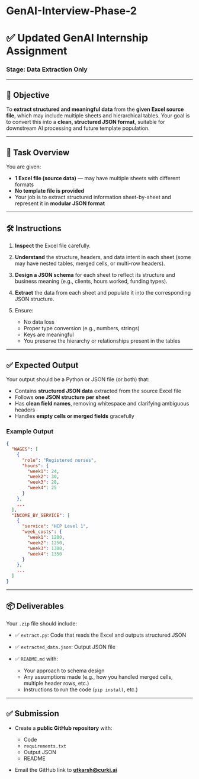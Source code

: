 # GenAI-Interview-Phase-2

# ✅ **Updated GenAI Internship Assignment**

### **Stage: Data Extraction Only**

---

## 📌 Objective

To **extract structured and meaningful data** from the **given Excel source file**, which may include multiple sheets and hierarchical tables. Your goal is to convert this into a **clean, structured JSON format**, suitable for downstream AI processing and future template population.

---

## 🧠 Task Overview

You are given:

* **1 Excel file (source data)** — may have multiple sheets with different formats
* **No template file is provided**
* Your job is to extract structured information sheet-by-sheet and represent it in **modular JSON format**

---

## 🛠️ Instructions

1. **Inspect** the Excel file carefully.
2. **Understand** the structure, headers, and data intent in each sheet (some may have nested tables, merged cells, or multi-row headers).
3. **Design a JSON schema** for each sheet to reflect its structure and business meaning (e.g., clients, hours worked, funding types).
4. **Extract** the data from each sheet and populate it into the corresponding JSON structure.
5. Ensure:

   * No data loss
   * Proper type conversion (e.g., numbers, strings)
   * Keys are meaningful
   * You preserve the hierarchy or relationships present in the tables

---

## ✅ Expected Output

Your output should be a Python or JSON file (or both) that:

* Contains **structured JSON data** extracted from the source Excel file
* Follows **one JSON structure per sheet**
* Has **clean field names**, removing whitespace and clarifying ambiguous headers
* Handles **empty cells or merged fields** gracefully

### Example Output

```json
{
  "WAGES": [
    {
      "role": "Registered nurses",
      "hours": {
        "week1": 24,
        "week2": 30,
        "week3": 28,
        "week4": 25
      }
    },
    ...
  ],
  "INCOME_BY_SERVICE": [
    {
      "service": "HCP Level 1",
      "week_costs": {
        "week1": 1200,
        "week2": 1250,
        "week3": 1300,
        "week4": 1350
      }
    },
    ...
  ]
}
```

---

## 📦 Deliverables

Your `.zip` file should include:

* ✅ `extract.py`: Code that reads the Excel and outputs structured JSON
* ✅ `extracted_data.json`: Output JSON file
* ✅ `README.md` with:

  * Your approach to schema design
  * Any assumptions made (e.g., how you handled merged cells, multiple header rows, etc.)
  * Instructions to run the code (`pip install`, etc.)

---

## ✅ Submission

* Create a **public GitHub repository** with:

  * Code
  * `requirements.txt`
  * Output JSON
  * README
* Email the GitHub link to **[utkarsh@curki.ai](mailto:utkarsh@curki.ai)**
